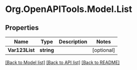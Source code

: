 # Org.OpenAPITools.Model.List

## Properties

Name | Type | Description | Notes
------------ | ------------- | ------------- | -------------
**Var123List** | **string** |  | [optional] 

[[Back to Model list]](../../README.md#documentation-for-models) [[Back to API list]](../../README.md#documentation-for-api-endpoints) [[Back to README]](../../README.md)

